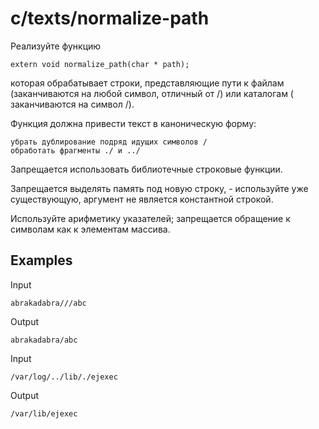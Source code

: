 # c/texts/normalize-path

Реализуйте функцию

```
extern void normalize_path(char * path);
```

которая обрабатывает строки, представляющие пути к файлам (заканчиваются на любой символ, отличный от /) или каталогам (
заканчиваются на символ /).

Функция должна привести текст в каноническую форму:

    убрать дублирование подряд идущих символов /
    обработать фрагменты ./ и ../

Запрещается использовать библиотечные строковые функции.

Запрещается выделять память под новую строку, - используйте уже существующую, аргумент не является константной строкой.

Используйте арифметику указателей; запрещается обращение к символам как к элементам массива.

## Examples

Input

```
abrakadabra///abc
```

Output

```
abrakadabra/abc
```

Input

```
/var/log/../lib/./ejexec
```

Output

```
/var/lib/ejexec
```
